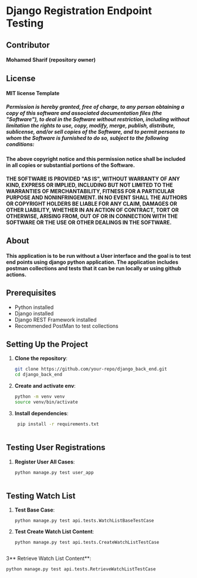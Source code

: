 # Django Registration Endpoint Testing

## Contributor
#### Mohamed Sharif (repository owner)

## License
#### MIT license Template
##### Permission is hereby granted, free of charge, to any person obtaining a copy of this software and associated documentation files (the "Software"), to deal in the Software without restriction, including without limitation the rights to use, copy, modify, merge, publish, distribute, sublicense, and/or sell copies of the Software, and to permit persons to whom the Software is furnished to do so, subject to the following conditions:

#### The above copyright notice and this permission notice shall be included in all copies or substantial portions of the Software.
#### THE SOFTWARE IS PROVIDED "AS IS", WITHOUT WARRANTY OF ANY KIND, EXPRESS OR IMPLIED, INCLUDING BUT NOT LIMITED TO THE WARRANTIES OF MERCHANTABILITY, FITNESS FOR A PARTICULAR PURPOSE AND NONINFRINGEMENT. IN NO EVENT SHALL THE AUTHORS OR COPYRIGHT HOLDERS BE LIABLE FOR ANY CLAIM, DAMAGES OR OTHER LIABILITY, WHETHER IN AN ACTION OF CONTRACT, TORT OR OTHERWISE, ARISING FROM, OUT OF OR IN CONNECTION WITH THE SOFTWARE OR THE USE OR OTHER DEALINGS IN THE SOFTWARE.

## About
#### This application is to be run without a User interface and the goal is to test end points using django python application. The application includes postman collections and tests that it can be run locally or using github actions. 

 ## Prerequisites

- Python installed
- Django installed
- Django REST Framework installed
- Recommended PostMan to test collections
## Setting Up the Project

1. **Clone the repository**:
   ```sh
   git clone https://github.com/your-repo/django_back_end.git
   cd django_back_end
   
2. **Create and activate env**:
   ```sh
   python -m venv venv
   source venv/bin/activate 
   
3. **Install dependencies**:
   ```sh
    pip install -r requirements.txt



 ## Testing User Registrations

1. **Register User All Cases**:
   ```sh
   python manage.py test user_app
   


 ## Testing Watch List

1. **Test Base Case**:  
   ```shell
   python manage.py test api.tests.WatchListBaseTestCase

2. **Test Create Watch List Content**:  
   ```shell
   python manage.py test api.tests.CreateWatchListTestCase


3** Retrieve Watch List Content**:  
   ```shell
   python manage.py test api.tests.RetrieveWatchListTestCase






